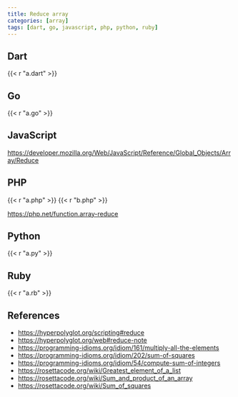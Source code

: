 ```yaml
---
title: Reduce array
categories: [array]
tags: [dart, go, javascript, php, python, ruby]
---
```


## Dart

{{< r "a.dart" >}}

## Go

{{< r "a.go" >}}

## JavaScript

<https://developer.mozilla.org/Web/JavaScript/Reference/Global_Objects/Array/Reduce>

## PHP

{{< r "a.php" >}}
{{< r "b.php" >}}

<https://php.net/function.array-reduce>

## Python

{{< r "a.py" >}}

## Ruby

{{< r "a.rb" >}}

## References

- <https://hyperpolyglot.org/scripting#reduce>
- <https://hyperpolyglot.org/web#reduce-note>
- <https://programming-idioms.org/idiom/161/multiply-all-the-elements>
- <https://programming-idioms.org/idiom/202/sum-of-squares>
- <https://programming-idioms.org/idiom/54/compute-sum-of-integers>
- <https://rosettacode.org/wiki/Greatest_element_of_a_list>
- <https://rosettacode.org/wiki/Sum_and_product_of_an_array>
- <https://rosettacode.org/wiki/Sum_of_squares>
